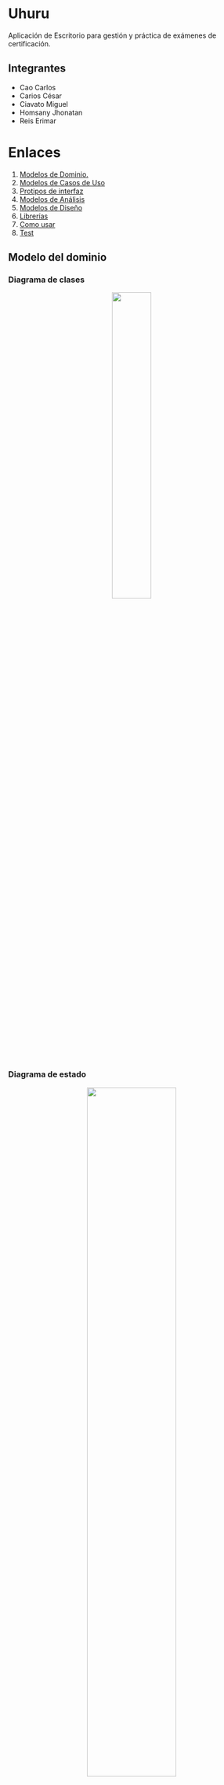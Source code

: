 # Uhuru
Aplicación de Escritorio para gestión y práctica de exámenes de certificación.


## Integrantes
+ Cao Carlos
+ Carios César
+ Ciavato Miguel
+ Homsany Jhonatan
+ Reis Erimar

# Enlaces
1. [ Modelos de Dominio. ](#modelo_dominio)
2. [ Modelos de Casos de Uso](#use_case)
4. [ Protipos de interfaz ](#prototipos)
5. [ Modelos de Análisis](#modelo_analisis)
6. [ Modelos de Diseño](#modelo_diseño)
7. [ Librerías](#lib)
8. [ Como usar](#guia)
9. [ Test](#modelo_test)

<a name="modelo_dominio"></a>
## Modelo del dominio
### Diagrama de clases

<p align="center">
  <img style="width:40%; heigth:300px" src="docs\scenariosView\domainModel\ClassDiagram.png">
</p>

### Diagrama de estado
<p align="center">
  <img style="width:60%; heigth:300px" src="docs\scenariosView\domainModel\StateDiagram.png">
</p>

<a name="use_case"></a>
## Modelo de Casos de Uso
## Diagrama de Casos de Uso
<p align="center">
  <img style="width:40%; heigth:300px" src="docs\scenariosView\useCaseModel\usecaseDiagram.png">
</p>

### Diagrama de Estados de los casos de uso
<p align="center">
  <img style="width:60%; heigth:300px" src="docs\scenariosView\useCaseModel\usecaseStateDiagram.png">
</p>

### Especificaciones de los casos de uso
<p align="center">
  <img style="width:60%; heigth:300px" src="docs\scenariosView\useCaseModel\CU1CrearExamen.png">
  <img style="width:60%; heigth:300px" src="docs\scenariosView\useCaseModel\CU2ResponderExamen.png">
  <img style="width:60%; heigth:300px" src="docs\scenariosView\useCaseModel\CU3ObtenerCertificado.png">
</p>

<a name="prototipos"></a>
## Prototipo de pantallas
### Flujo de Usuario
![Prototipos de Pantallas : Flujo Usuario](docs/prototype/Flujo-Usuario.png)
### Flujo de Administrador
![Prototipos de Pantallas : Flujo Usuario](docs/prototype/Flujo-Admin.png)      
### Enlaces 
- [Prototipo Interactivo en Figma](https://www.figma.com/file/dzXOa9yDAVZmEWpZJqrHQO/Prototipo-De-Interfaz?type=design&node-id=0%3A1&mode=design&t=nIYMdCu8Bfcdtu5P-1)
- [Pantallas](docs/prototype/INTERFACE.md)

<a name="modelo_analisis"></a>
## Modelo de Análisis
### Diagrama de clases de analisis
<p align="center">
  <img style="width:60%; heigth:300px" src="/docs/logicalView/analisysView/classAnalisys/analysisClassDiagram.png">
</p>

### Diagrama de clases de análisis y de colaboración de casos de uso prioritarios 

#### UC1 - Crear Examen
<p align="center">
  <img style="width:40%; heigth:300px" src="docs/logicalView/analisysView/usecaseAnalisys/analysisClassDiagramUC1.png">
  <img style="width:80%; heigth:300px" src="docs/logicalView/analisysView/usecaseAnalisys/collaborationDiagramUC1.png">
</p>

#### UC2 - Responder Examen
<p align="center">
  <img style="width:40%; heigth:300px" src="docs/logicalView/analisysView/usecaseAnalisys/analysisClassDiagramUC2.png">
  <img style="width:80%; heigth:300px" src="docs/logicalView/analisysView/usecaseAnalisys/collaborationDiagramUC2.png">
</p>

#### UC3 - Obtener Certificado
<p align="center">
  <img style="width:40%; heigth:300px" src="docs/logicalView/analisysView/usecaseAnalisys/analysisClassDiagramUC3.png">
  <img style="width:80%; heigth:300px" src="docs/logicalView/analisysView/usecaseAnalisys/collaborationDiagramUC3.png">
</p>

### Diagrama de paquetes de análisis
<p align="center">
  <img style="width:80%; heigth:300px" src="docs/logicalView/analisysView/packageAnalisys/packageDiagram.png">
</p>

<a name="modelo_diseño"></a>
## Modelo de Diseño
### Diagrama de clases
<p align="center">
  <img style="width:100%; heigth:300px" src="docs\logicalView\designView\usecaseDesign\designClasses.png">
</p>

### Diagrama de secuencia
<p align="center">
  <img style="width:60%; heigth:300px" src="docs\logicalView\designView\classDesing\sequenceDiagram.png">
</p>

### Diagrama de Traza
<p align="center">
  <img style="width:100%" src="docs\logicalView\designView\packageDesign\traceDiagram.png">
</p>

### Modelo de Despliegue
<p align="center">
  <img src="docs\physicalView\DeploymentDiagram.png">
</p>

<a name="lib"></a>
## Librerías
Las librerías de terceros usadas en el proyecto son:
Librería  | Versión | Uso
------------- | ------------- | -------------
ItextPdf  | 5.5.9  | Proporciona las clases necesarias para estructurar y generar el archivo PDF correspondiente al certificado del Curso Aprobado.
JsonSimple  | 1.1.1  | Proporciona las herramietnas necesarias para cargar, manipular y preservar la información de los modelos a traves de archivos JSON.

<a name="guia"></a>
## Como usar Uhuru
1. Inicia sesion con tu correo y contraseña registrados por el administrador
<p align="center">
  <img style="width:60%; heigth:300px" src="docs\screenshots\login.png">
</p>

2. Selecciona uno de los cursos disponibles en la plataforma para poder acceder a los examenes asociados.
<p align="center">
  <img style="width:60%; heigth:300px" src="docs\screenshots\TestListView.png">
</p>

3. Una vez accedes al examen tendrás un tiempo limitado para responder todas las preguntas.
<p align="center">
  <img style="width:60%; heigth:300px" src="docs\screenshots\TestView.png">
</p>

4. Al terminar el examen podrás visualizar las respuestas correctas junto con su justificación para que obtengas una correcta retroalimentación.

5. Una vez aprobado todos los examenes de un curso podrás acceder a su certificado guardandolo en formato PDF.
<p align="center">
  <img style="width:60%; heigth:300px" src="docs\screenshots\GetCertificate.png">
</p>

6. Desde tu perfil podrás modificar datos básicos de tu usuario.

7. Podrás acceder a las preguntas frecuentes desde tu pantalla de inicio.

<a name="modelo_test"></a>
## Modelo de Pruebas
### - Prueba de Constructor de Test
El sujeto de la prueba es el constructor del modelo Test
### - Constructor de Question
El sujeto de la prueba es el constructor del modelo Question
### - Prueba de Constructor de Answer
El sujeto de la prueba es el constructor del modelo Answer
### - Prueba de Validación de Usuario
El sujeto de la prueba es ValidateUser de la clase LoginController
